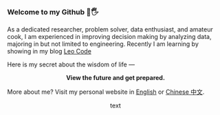 ### Welcome to my Github 👋🖐

As a dedicated researcher, problem solver, data enthusiast, and amateur cook, I am experienced in improving decision making by analyzing data, majoring in but not limited to engineering. Recently I am learning by showing in my blog [Leo Code](https://www.wenyaoliu.com/blog)

Here is my secret about the wisdom of life —

 <p align="center"><strong>View the future and get prepared.</strong></p>

More about me? Visit my personal website in [English](https://www.wenyaoliu.com) or [Chinese 中文](https://wenyaoliu.gitee.io/cn). 
<!-- Visit my blog in [English](https://wenyaoliu.github.io/blog). Chinese blog will be set up soon ~~~-->
<!-- or [中文博客](https://wenyaoliu.github.io/cnblog).-->

<p align="center">text</p>
<!--
**wenyaoliu/wenyaoliu** is a ✨ _special_ ✨ repository because its `README.md` (this file) appears on your GitHub profile.

Here are some ideas to get you started:

- 🔭 I’m currently working on ...
- 🌱 I’m currently learning ...
- 👯 I’m looking to collaborate on ...
- 🤔 I’m looking for help with ...
- 💬 Ask me about ...
- 📫 How to reach me: ...
- 😄 Pronouns: ...
- ⚡ Fun fact: ...
-->

